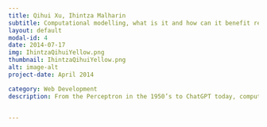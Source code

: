 ```yaml
---
title: Qihui Xu, Ihintza Malharin
subtitle: Computational modelling, what is it and how can it benefit research in neurosciences?
layout: default
modal-id: 4
date: 2014-07-17
img: IhintzaQihuiYellow.png
thumbnail: IhintzaQihuiYellow.png
alt: image-alt
project-date: April 2014

category: Web Development
description: From the Perceptron in the 1950’s to ChatGPT today, computational modelling has been used in a variety of fields, gaining popularity among researchers and the general public alike. After reviewing a few of its practical applications, Qihui and Ihintza will present a simple tutorial on the creation of a neural network that can be used to tackle a simple cognitive task.


---
```





